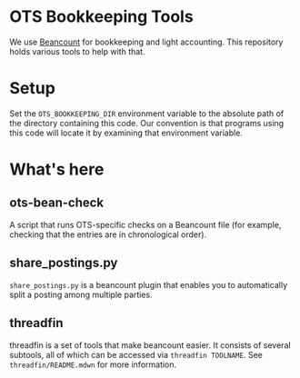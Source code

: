 # OTS Bookkeeping Tools

We use [Beancount](https://github.com/beancount/beancount) for
bookkeeping and light accounting.  This repository holds various tools
to help with that.

# Setup

Set the `OTS_BOOKKEEPING_DIR` environment variable to the absolute path of
the directory containing this code.  Our convention is that programs
using this code will locate it by examining that environment variable.

# What's here

## ots-bean-check

A script that runs OTS-specific checks on a Beancount file (for
example, checking that the entries are in chronological order).

## share_postings.py

`share_postings.py` is a beancount plugin that enables you to
automatically split a posting among multiple parties.

## threadfin

threadfin is a set of tools that make beancount easier.  It consists
of several subtools, all of which can be accessed via `threadfin
TOOLNAME`.  See `threadfin/README.mdwn` for more information.
